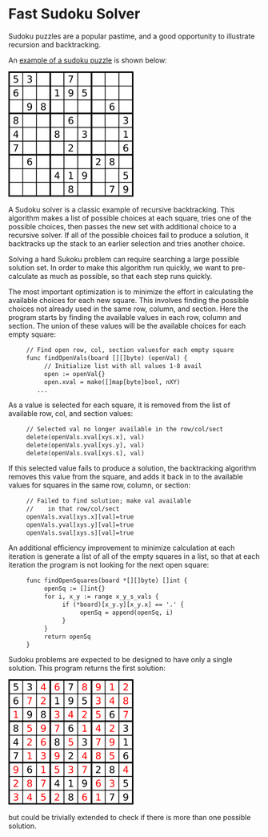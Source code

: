 # Fast Sudoku Solver

Sudoku puzzles are a popular pastime, and a good opportunity to illustrate recursion and backtracking.

An [example of a sudoku puzzle](https://leetcode.com/problems/sudoku-solver/) is shown below:

![Sudoku problem](/sudoku-go/250px-Sudoku-by-L2G-20050714.png "Sudoku problem")

A Sudoku solver is a classic example of recursive backtracking. This algorithm makes a list of possible choices at each square, 
  tries one of the possible choices, then passes the new set with additional choice to a recursive solver. 
  If all of the possible choices fail to produce a solution, it backtracks up the stack to an earlier selection and tries another choice.

Solving a hard Sukoku problem can require searching a large possible solution set. In order to make this algorithm run quickly, 
  we want to pre-calculate as much as possible, so that each step runs quickly.

The most important optimization is to minimize the effort in calculating the available choices for each new square. 
  This involves finding the possible choices not already used in the same row, column, and section. 
  Here the program starts by finding the available values in each row, column and section. 
  The union of these values will be the available choices for each empty square:
```
     // Find open row, col, section valuesfor each empty square
     func findOpenVals(board [][]byte) (openVal) {
          // Initialize list with all values 1-8 avail
          open := openVal{}
          open.xval = make([]map[byte]bool, nXY)
		...
```
As a value is selected for each square, it is removed from the list of available row, col, and section values:
```
     // Selected val no longer available in the row/col/sect
     delete(openVals.xval[xys.x], val)
     delete(openVals.yval[xys.y], val)
     delete(openVals.sval[xys.s], val)
```
If this selected value fails to produce a solution, the backtracking algorithm removes this value from the square, 
  and adds it back in to the available values for squares in the same row, column, or section:
```
     // Failed to find solution; make val available
     //    in that row/col/sect
     openVals.xval[xys.x][val]=true
     openVals.yval[xys.y][val]=true
     openVals.sval[xys.s][val]=true
```
An additional efficiency improvement to minimize calculation at each iteration is generate a list of all of the empty squares in a list, 
  so that at each iteration the program is not looking for the next open square:
```
     func findOpenSquares(board *[][]byte) []int {
          openSq := []int{}
          for i, x_y := range x_y_s_vals {
               if (*board)[x_y.y][x_y.x] == '.' {
                    openSq = append(openSq, i)
               }
          }
          return openSq
     }
```

Sudoku problems are expected to be designed to have only a single solution.
This program returns the first solution:

![Sudoku solution](/sudoku-go/250px-Sudoku-by-L2G-20050714_solution.png "Sudoku solution")

but could be trivially extended to check if there is more than one possible solution.

